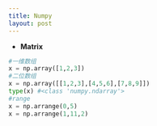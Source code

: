 ```yaml
---
title: Numpy
layout: post
---
```


- **Matrix**

```python
#一维数组
x = np.array([1,2,3])
#二位数组
x = np.array([[1,2,3],[4,5,6],[7,8,9]])
type(x) #<class 'numpy.ndarray'>
#range
x = np.arrange(0,5)
x = np.arrange(1,11,2)
```